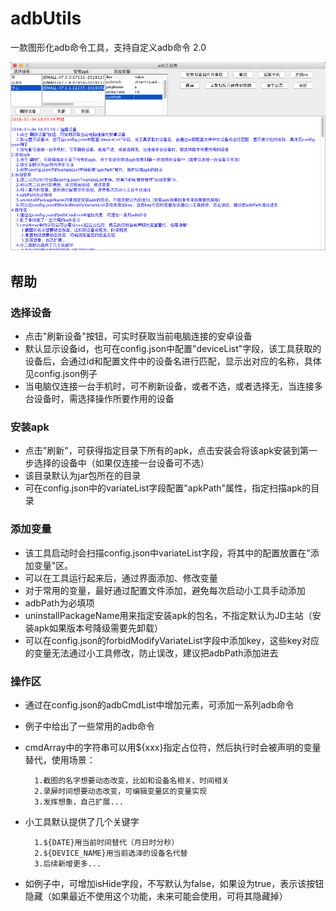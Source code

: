 # adbUtils

一款图形化adb命令工具，支持自定义adb命令 2.0


![](./img/WX20181204-181202.png)


## 帮助


### 选择设备
- 点击"刷新设备"按钮，可实时获取当前电脑连接的安卓设备
- 默认显示设备id，也可在config.json中配置"deviceList"字段，该工具获取的设备后，会通过id和配置文件中的设备名进行匹配，显示出对应的名称，具体见config.json例子
- 当电脑仅连接一台手机时，可不刷新设备，或者不选，或者选择无，当连接多台设备时，需选择操作所要作用的设备
### 安装apk
- 点击"刷新"，可获得指定目录下所有的apk，点击安装会将该apk安装到第一步选择的设备中（如果仅连接一台设备可不选）
- 该目录默认为jar包所在的目录
- 可在config.json中的variateList字段配置"apkPath"属性，指定扫描apk的目录
### 添加变量
- 该工具启动时会扫描config.json中variateList字段，将其中的配置放置在"添加变量"区。
- 可以在工具运行起来后，通过界面添加、修改变量
- 对于常用的变量，最好通过配置文件添加，避免每次启动小工具手动添加
- adbPath为必填项
- uninstallPackageName用来指定安装apk的包名，不指定默认为JD主站（安装apk如果版本号降级需要先卸载）
- 可以在config.json的forbidModifyVariateList字段中添加key，这些key对应的变量无法通过小工具修改，防止误改，建议把adbPath添加进去
### 操作区
- 通过在config.json的adbCmdList中增加元素，可添加一系列adb命令
- 例子中给出了一些常用的adb命令
- cmdArray中的字符串可以用${xxx}指定占位符，然后执行时会被声明的变量替代，使用场景：
        
        1.截图的名字想要动态改变，比如和设备名相关、时间相关
        2.录屏时间想要动态改变，可编辑变量区的变量实现
        3.发挥想象，自己扩展...
- 小工具默认提供了几个关键字
        
        1.${DATE}用当前时间替代（月日时分秒）
        2.${DEVICE_NAME}用当前选泽的设备名代替
        3.后续新增更多...
- 如例子中，可增加isHide字段，不写默认为false，如果设为true，表示该按钮隐藏（如果最近不使用这个功能，未来可能会使用，可将其隐藏掉）
